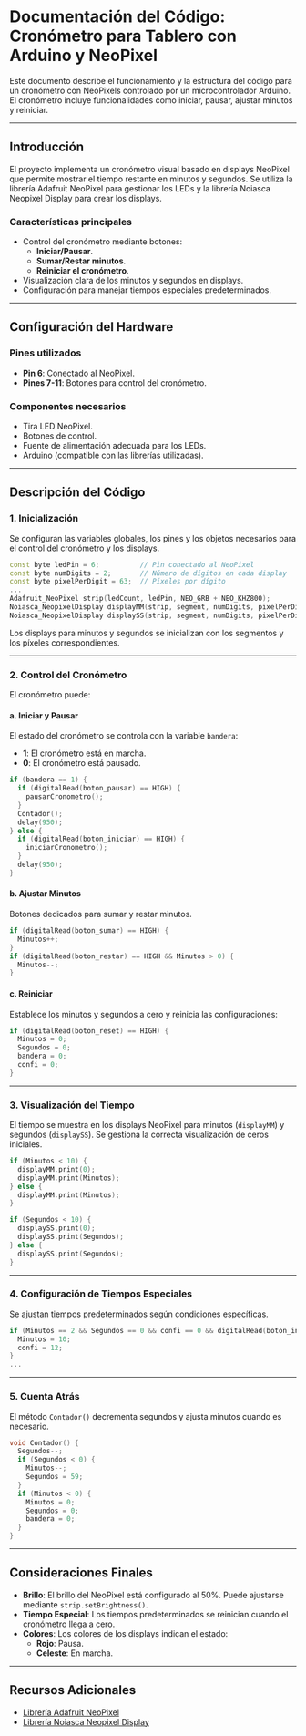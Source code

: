 # Documentación del Código: Cronómetro para Tablero con Arduino y NeoPixel

Este documento describe el funcionamiento y la estructura del código para un cronómetro con NeoPixels controlado por un microcontrolador Arduino. El cronómetro incluye funcionalidades como iniciar, pausar, ajustar minutos y reiniciar.

---

## Introducción
El proyecto implementa un cronómetro visual basado en displays NeoPixel que permite mostrar el tiempo restante en minutos y segundos. Se utiliza la librería Adafruit NeoPixel para gestionar los LEDs y la librería Noiasca Neopixel Display para crear los displays.

### Características principales
- Control del cronómetro mediante botones:
  - **Iniciar/Pausar**.
  - **Sumar/Restar minutos**.
  - **Reiniciar el cronómetro**.
- Visualización clara de los minutos y segundos en displays.
- Configuración para manejar tiempos especiales predeterminados.

---

## Configuración del Hardware

### Pines utilizados
- **Pin 6**: Conectado al NeoPixel.
- **Pines 7-11**: Botones para control del cronómetro.

### Componentes necesarios
- Tira LED NeoPixel.
- Botones de control.
- Fuente de alimentación adecuada para los LEDs.
- Arduino (compatible con las librerías utilizadas).

---

## Descripción del Código

### 1. Inicialización
Se configuran las variables globales, los pines y los objetos necesarios para el control del cronómetro y los displays.

```cpp
const byte ledPin = 6;          // Pin conectado al NeoPixel
const byte numDigits = 2;       // Número de dígitos en cada display
const byte pixelPerDigit = 63;  // Píxeles por dígito
...
Adafruit_NeoPixel strip(ledCount, ledPin, NEO_GRB + NEO_KHZ800);
Noiasca_NeopixelDisplay displayMM(strip, segment, numDigits, pixelPerDigit, startPixelMM);
Noiasca_NeopixelDisplay displaySS(strip, segment, numDigits, pixelPerDigit, startPixelSS);
```

Los displays para minutos y segundos se inicializan con los segmentos y los píxeles correspondientes.

---

### 2. Control del Cronómetro
El cronómetro puede:

#### a. **Iniciar y Pausar**
El estado del cronómetro se controla con la variable `bandera`:
- **1**: El cronómetro está en marcha.
- **0**: El cronómetro está pausado.

```cpp
if (bandera == 1) {
  if (digitalRead(boton_pausar) == HIGH) {
    pausarCronometro();
  }
  Contador();
  delay(950);
} else {
  if (digitalRead(boton_iniciar) == HIGH) {
    iniciarCronometro();
  }
  delay(950);
}
```

#### b. **Ajustar Minutos**
Botones dedicados para sumar y restar minutos.
```cpp
if (digitalRead(boton_sumar) == HIGH) {
  Minutos++;
}
if (digitalRead(boton_restar) == HIGH && Minutos > 0) {
  Minutos--;
}
```

#### c. **Reiniciar**
Establece los minutos y segundos a cero y reinicia las configuraciones:
```cpp
if (digitalRead(boton_reset) == HIGH) {
  Minutos = 0;
  Segundos = 0;
  bandera = 0;
  confi = 0;
}
```

---

### 3. Visualización del Tiempo
El tiempo se muestra en los displays NeoPixel para minutos (`displayMM`) y segundos (`displaySS`). Se gestiona la correcta visualización de ceros iniciales.

```cpp
if (Minutos < 10) {
  displayMM.print(0);
  displayMM.print(Minutos);
} else {
  displayMM.print(Minutos);
}

if (Segundos < 10) {
  displaySS.print(0);
  displaySS.print(Segundos);
} else {
  displaySS.print(Segundos);
}
```

---

### 4. Configuración de Tiempos Especiales
Se ajustan tiempos predeterminados según condiciones específicas.
```cpp
if (Minutos == 2 && Segundos == 0 && confi == 0 && digitalRead(boton_iniciar) == HIGH) {
  Minutos = 10;
  confi = 12;
}
...
```

---

### 5. Cuenta Atrás
El método `Contador()` decrementa segundos y ajusta minutos cuando es necesario.
```cpp
void Contador() {
  Segundos--;
  if (Segundos < 0) {
    Minutos--;
    Segundos = 59;
  }
  if (Minutos < 0) {
    Minutos = 0;
    Segundos = 0;
    bandera = 0;
  }
}
```

---

## Consideraciones Finales
- **Brillo**: El brillo del NeoPixel está configurado al 50%. Puede ajustarse mediante `strip.setBrightness()`.
- **Tiempo Especial**: Los tiempos predeterminados se reinician cuando el cronómetro llega a cero.
- **Colores**: Los colores de los displays indican el estado:
  - **Rojo**: Pausa.
  - **Celeste**: En marcha.

---

## Recursos Adicionales
- [Librería Adafruit NeoPixel](https://github.com/adafruit/Adafruit_NeoPixel)
- [Librería Noiasca Neopixel Display](http://werner.rothschopf.net/202005_arduino_neopixel_display.htm)

